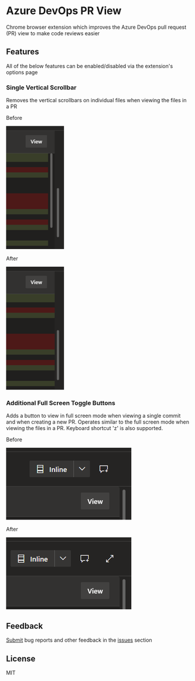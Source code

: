 # Azure DevOps PR View #

Chrome browser extension which improves the Azure DevOps pull request (PR) view to make code reviews easier


## Features ##

All of the below features can be enabled/disabled via the extension's options page

### Single Vertical Scrollbar ###
Removes the vertical scrollbars on individual files when viewing the files in a PR

Before

![singleScrollbarBefore.png](static/images/singleVerticalScrollbar/before.png)

After

![singleScrollbarAfter.png](static/images/singleVerticalScrollbar/after.png)

### Additional Full Screen Toggle Buttons ###
Adds a button to view in full screen mode when viewing a single commit and when creating a new PR. Operates similar to the full screen mode when viewing the files in a PR. Keyboard shortcut 'z' is also supported.

Before

![fullScreenToggleBefore.png](static/images/fullScreenToggle/before.png)

After

![fullScreenToggleAfter.png](static/images/fullScreenToggle/after.png)


## Feedback ##

[Submit](https://bitbucket.org/unimorphic/azuredevopsprview/issues/new) bug reports and other feedback in the [issues](https://bitbucket.org/unimorphic/azuredevopsprview/issues?status=new&status=open) section


## License ##

MIT
